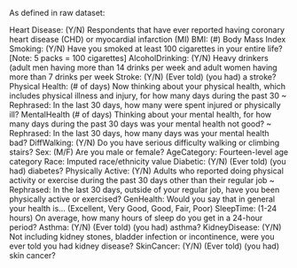 As defined in raw dataset: 

Heart Disease: (Y/N)
    Respondents that have ever reported having coronary heart disease (CHD) or myocardial infarction (MI)
BMI: (#)
    Body Mass Index
Smoking: (Y/N)
    Have you smoked at least 100 cigarettes in your entire life? [Note: 5 packs = 100 cigarettes]
AlcoholDrinking: (Y/N)
    Heavy drinkers (adult men having more than 14 drinks per week and adult women having more than 7 drinks per week
Stroke: (Y/N)
    (Ever told) (you had) a stroke?
Physical Health: (# of days)
    Now thinking about your physical health, which includes physical illness and injury, for how many days during the past 30
   ~ Rephrased: In the last 30 days, how many were spent injured or physically ill?
MentalHealth (# of days)
    Thinking about your mental health, for how many days during the past 30 days was your mental health not good?
    ~ Rephrased: In the last 30 days, how many days was your mental health bad?
DiffWalking: (Y/N)
    Do you have serious difficulty walking or climbing stairs?
Sex: (M/F)
    Are you male or female?
AgeCategory: 
    Fourteen-level age category
Race: 
    Imputed race/ethnicity value
Diabetic: (Y/N)
    (Ever told) (you had) diabetes?
Physically Active: (Y/N)
    Adults who reported doing physical activity or exercise during the past 30 days other than their regular job
    ~ Rephrased: In the last 30 days, outside of your regular job, have you been physically active or exercised? 
GenHealth: 
    Would you say that in general your health is... (Excellent, Very Good, Good, Fair, Poor)
SleepTime: (1-24 hours)
    On average, how many hours of sleep do you get in a 24-hour period?
Asthma: (Y/N)
    (Ever told) (you had) asthma?
KidneyDisease: (Y/N)
    Not including kidney stones, bladder infection or incontinence, were you ever told you had kidney disease?
SkinCancer: (Y/N)
    (Ever told) (you had) skin cancer?